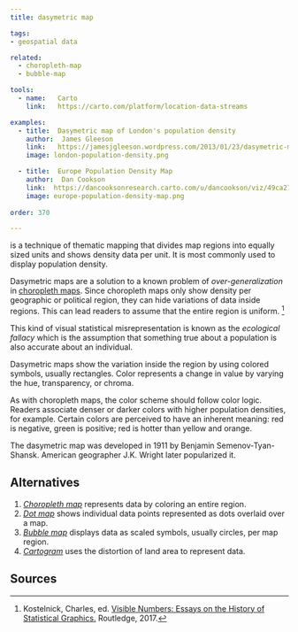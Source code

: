 ```yaml
---
title: dasymetric map

tags:
- geospatial data

related:
  - choropleth-map
  - bubble-map

tools:
  - name:   Carto
    link:   https://carto.com/platform/location-data-streams

examples:
  - title:  Dasymetric map of London's population density
    author:  James Gleeson
    link:   https://jamesjgleeson.wordpress.com/2013/01/23/dasymetric-map-of-londons-population-density-2011/
    image: london-population-density.png

  - title:  Europe Population Density Map
    author:  Dan Cookson
    link:  https://dancooksonresearch.carto.com/u/dancookson/viz/49ca276c-adf9-454a-8f64-0ccf0e46eed0/embed_map
    image: europe-population-density-map.png
    
order: 370

---
```


is a technique of thematic mapping that divides map regions into equally sized units and shows density data per unit. It is most commonly used to display population density.

<!--more-->

Dasymetric maps are a solution to a known problem of *over-generalization* in [choropleth maps](/choropleth-map). Since choropleth maps only show density per geographic or political region, they can hide variations of data inside regions. This can lead readers to assume that the entire region is uniform. [^kostelnick]

This kind of visual statistical misrepresentation is known as the *ecological fallacy* which is the assumption that something true about a population is also accurate about an individual.

Dasymetric maps show the variation inside the region by using colored symbols, usually rectangles. Color represents a change in value by varying the hue, transparency, or chroma.

As with choropleth maps, the color scheme should follow color logic. Readers associate denser or darker colors with higher population densities, for example. Certain colors are perceived to have an inherent meaning: red is negative, green is positive; red is hotter than yellow and orange.

The dasymetric map was developed in 1911 by Benjamin Semenov-Tyan-Shansk. American geographer J.K. Wright later popularized it.

## Alternatives
1. [*Choropleth map*](/choropleth-map) represents data by coloring an entire region.
2. [*Dot map*](/dot-map) shows individual data points represented as dots overlaid over a map.
2. [*Bubble map*](/bubble-map) displays data as scaled symbols, usually circles, per map region.
4. [*Cartogram*](/cartogram) uses the distortion of land area to represent data.

## Sources

[^kostelnick]: Kostelnick, Charles, ed. [Visible Numbers: Essays on the History of Statistical Graphics.](https://books.google.com/books?id=gCMxDwAAQBAJ) Routledge, 2017.

